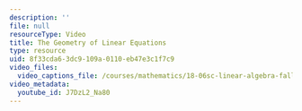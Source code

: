 ```yaml
---
description: ''
file: null
resourceType: Video
title: The Geometry of Linear Equations
type: resource
uid: 8f33cda6-3dc9-109a-0110-eb47e3c1f7c9
video_files:
  video_captions_file: /courses/mathematics/18-06sc-linear-algebra-fall-2011/resource-index/the-geometry-of-linear-equations/J7DzL2_Na80.vtt
video_metadata:
  youtube_id: J7DzL2_Na80
---
```

